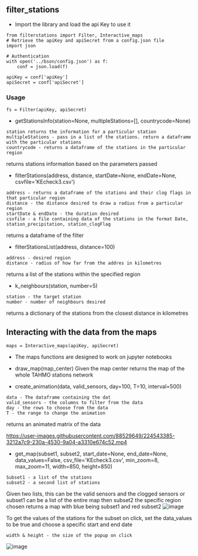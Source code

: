 ## filter_stations

* Import the library and load the api Key to use it
```
from filterstations import Filter, Interactive_maps
# Retrieve the apiKey and apiSecret from a config.json file
import json 

# Authentication
with open('../bson/config.json') as f:
    conf = json.load(f)

apiKey = conf['apiKey']
apiSecret = conf['apiSecret']
```
### Usage
```
fs = Filter(apiKey, apiSecret)
```

* getStationsInfo(station=None, multipleStations=[], countrycode=None)
```
station returns the information for a particular station
multipleStations - pass in a list of the stations. return a dataframe with the particular stations
countrycode - returns a dataframe of the stations in the particular region
```
returns stations information based on the parameters passed

* filterStations(address, distance, startDate=None, endDate=None, csvfile='KEcheck3.csv')
```
address - returns a dataframe of the stations and their clog flags in that particular region
distance - the distance desired to draw a radius from a particular region
startDate & endDate - the duration desired 
csvfile - a file containing data of the stations in the format Date, station_precipitation, station_clogFlag
```
returns a dataframe of the filter

* filterStationsList(address, distance=100)
```
address - desired region
distance - radius of how far from the addres in kilometres
```
returns a list of the stations within the specified region

* k_neighbours(station, number=5)
```
station - the target station
number - number of neighbours desired
```
returns a dictionary of the stations from the closest distance in kilometres

## Interacting with the data from the maps
```
maps = Interactive_maps(apiKey, apiSecret)
```
* The maps functions are designed to work on jupyter notebooks

* draw_map(map_center)
Given the map center returns the map of the whole TAHMO stations network

* create_animation(data, valid_sensors, day=100, T=10, interval=500)
```
data - The dataframe containing the dat
valid_sensors - the columns to filter from the data
day - the rows to choose from the data
T - the range to change the animation
```
returns an animated matrix of the data

https://user-images.githubusercontent.com/88529649/224543385-3212a7c9-230a-4530-9a04-a3310e674c52.mp4

* get_map(subset1, subset2, start_date=None, end_date=None, data_values=False, csv_file='KEcheck3.csv', min_zoom=8, max_zoom=11, width=850, height=850)

```
Subset1 - a list of the stations 
subset2 - a second list of stations
```
Given two lists, this can be the valid sensors and the clogged sensors or subset1 can be a list of the entire map then subset2 the specific region chosen 
returns a map with blue being subset1 and red subset2
![image](https://user-images.githubusercontent.com/88529649/224542507-7fc9dbb7-35e6-42e4-b54b-d248dfbe7e0c.png)


To get the values of the stations for the subset on click, set the data_values to be true and choose a specific start and end date
```
width & height - the size of the popup on click
```
![image](https://user-images.githubusercontent.com/88529649/224542616-c8792564-d81e-4649-bbc2-1666f25d34ed.png)
